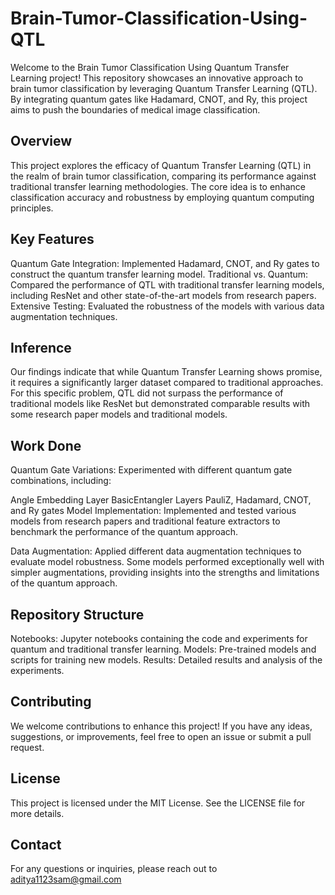 # Brain-Tumor-Classification-Using-QTL
Welcome to the Brain Tumor Classification Using Quantum Transfer Learning project! This repository showcases an innovative approach to brain tumor classification by leveraging Quantum Transfer Learning (QTL). By integrating quantum gates like Hadamard, CNOT, and Ry, this project aims to push the boundaries of medical image classification.

## Overview
This project explores the efficacy of Quantum Transfer Learning (QTL) in the realm of brain tumor classification, comparing its performance against traditional transfer learning methodologies. The core idea is to enhance classification accuracy and robustness by employing quantum computing principles.

## Key Features
Quantum Gate Integration: Implemented Hadamard, CNOT, and Ry gates to construct the quantum transfer learning model.
Traditional vs. Quantum: Compared the performance of QTL with traditional transfer learning models, including ResNet and other state-of-the-art models from research papers.
Extensive Testing: Evaluated the robustness of the models with various data augmentation techniques.

## Inference
Our findings indicate that while Quantum Transfer Learning shows promise, it requires a significantly larger dataset compared to traditional approaches. For this specific problem, QTL did not surpass the performance of traditional models like ResNet but demonstrated comparable results with some research paper models and traditional models.

## Work Done
Quantum Gate Variations: Experimented with different quantum gate combinations, including:

Angle Embedding Layer
BasicEntangler Layers
PauliZ, Hadamard, CNOT, and Ry gates
Model Implementation: Implemented and tested various models from research papers and traditional feature extractors to benchmark the performance of the quantum approach.

Data Augmentation: Applied different data augmentation techniques to evaluate model robustness. Some models performed exceptionally well with simpler augmentations, providing insights into the strengths and limitations of the quantum approach.

## Repository Structure
Notebooks: Jupyter notebooks containing the code and experiments for quantum and traditional transfer learning.
Models: Pre-trained models and scripts for training new models.
Results: Detailed results and analysis of the experiments.

## Contributing
We welcome contributions to enhance this project! If you have any ideas, suggestions, or improvements, feel free to open an issue or submit a pull request.

## License
This project is licensed under the MIT License. See the LICENSE file for more details.

## Contact
For any questions or inquiries, please reach out to aditya1123sam@gmail.com
